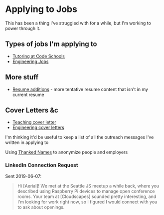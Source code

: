 # Applying to Jobs

This has been a thing I've struggled with for a while, but I'm working to power through it.

## Types of jobs I'm applying to

- [Tutoring at Code Schools][ita]
- [Engineering Jobs][eng]

[ita]: bafe7c70-3e5d-4647-8c28-9275d369a585.md
[eng]: 51269960-27ca-45b8-83b0-8a17d9c3f635.md

## More stuff

- [Resume additions](bc3f5b92-6223-4fe0-9b4b-753190f4ace8.md) - more tentative resume content that isn't in my current resume

## Cover Letters &c

- [Teaching cover letter](50cf2c0e-a916-4ed9-9299-1181e02678bb.md)
- [Engineering cover letters](a6808ea2-a4f3-4680-8066-58d544bb6b38.md)

I'm thinking it'd be useful to keep a list of all the outreach messages I've written in applying to

Using [Thanked Names](https://thanked.name/) to anonymize people and employers

### LinkedIn Connection Request

Sent 2019-06-07:

> Hi [Aerial]! We met at the Seattle JS meetup a while back, where you described using Raspberry Pi devices to manage open conference rooms. Your team at [Cloudscapes] sounded pretty interesting, and I'm looking for work right now, so I figured I would connect with you to ask about openings.
